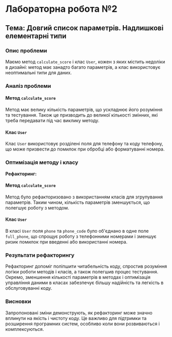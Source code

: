 # Лабораторна робота №2
## Тема: Довгий список параметрів. Надлишкові елементарні типи

### Опис проблеми
Маємо метод `calculate_score` і клас `User`, кожен з яких містить недоліки в дизайні: метод має занадто багато параметрів, а клас використовує неоптимальні типи для даних.

### Аналіз проблеми
#### Метод `calculate_score`
Метод має велику кількість параметрів, що ускладнює його розуміння та тестування. Також це призводить до великої кількості змінних, які треба передавати під час виклику методу.

#### Клас `User`
Клас `User` використовує розділені поля для телефону та коду телефону, що може призвести до помилок при обробці або форматуванні номера.

### Оптимізація методу і класу
**Рефакторинг:**
#### Метод `calculate_score`
Метод було рефакторизовано з використанням класів для згрупування параметрів. Таким чином, кількість параметрів зменшується, що полегшує роботу з методом.

#### Клас `User`
В класі `User` поля `phone` та `phone_code` було об'єднано в одне поле `full_phone`, що спрощує роботу з телефонними номерами і зменшує ризик помилок при введенні або використанні номера.

### Результати рефакторингу
Рефакторинг допоміг поліпшити читабельність коду, спростив розуміння логіки роботи методів і класів, а також полегшив процес тестування. Окремо, зменшення кількості параметрів в методах і оптимізація управління даними в класах забезпечує більшу надійність та легкість в обслуговуванні коду.

### Висновки
Запропоновані зміни демонструють, як рефакторинг може значно вплинути на якість і чистоту коду. Це важливо для підтримки та розширення програмних систем, особливо коли вони розвиваються і комплексуються.
